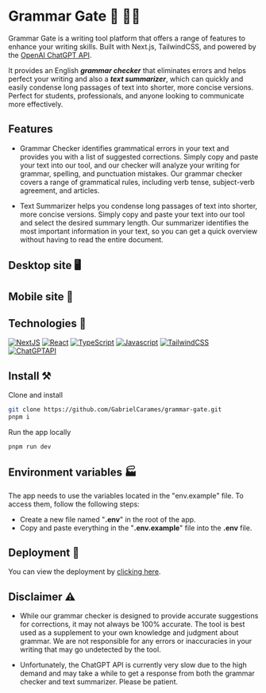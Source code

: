 # Grammar Gate  📑  ✍🏻

Grammar Gate is a writing tool platform that offers a range of features to enhance your writing skills. Built with Next.js, TailwindCSS, and powered by the [OpenAI ChatGPT API](https://platform.openai.com/docs/guides/chat).

It provides an English ***grammar checker*** that eliminates errors and helps perfect your writing and also a ***text summarizer***, which can quickly and easily condense long passages of text into shorter, more concise versions. 
Perfect for students, professionals, and anyone looking to communicate more effectively. 

## Features

- Grammar Checker
identifies grammatical errors in your text and provides you with a list of suggested corrections. Simply copy and paste your text into our tool, and our checker will analyze your writing for grammar, spelling, and punctuation mistakes. Our grammar checker covers a range of grammatical rules, including verb tense, subject-verb agreement, and articles.

- Text Summarizer
 helps you condense long passages of text into shorter, more concise versions. Simply copy and paste your text into our tool and select the desired summary length. Our summarizer identifies the most important information in your text, so you can get a quick overview without having to read the entire document.

## Desktop site 🖥️


## Mobile site 📱


## Technologies 💫
[![NextJS](https://img.shields.io/badge/-Next.JS-black?style=for-the-badge&logo=Next.js)](https://nextjs.org/)
[![React](https://img.shields.io/badge/-React.js-blue?style=for-the-badge&logo=React)](https://es.reactjs.org/)
[![TypeScript](https://img.shields.io/badge/-TypeScript-white?style=for-the-badge&logo=Typescript)](https://www.typescriptlang.org/)
[![Javascript](https://img.shields.io/badge/-Javascript-323330?style=for-the-badge&logo=Javascript&logoColor=F7DF1E)](https://developer.mozilla.org/es/docs/Web/JavaScript)
[![TailwindCSS](https://img.shields.io/badge/-TailwindCSS-38BDF8?style=for-the-badge&logo=tailwind-css&logoColor=white)](https://tailwindui.com/)
[![ChatGPTAPI](https://img.shields.io/badge/-ChatGPT-74ab9c?style=for-the-badge&logo=openai)](https://graphql.org/)

## Install ⚒
Clone and install
```bash
git clone https://github.com/GabrielCarames/grammar-gate.git
pnpm i
```
Run the app locally
```bash
pnpm run dev
```

## Environment variables 🏭
The app needs to use the variables located in the "env.example" file. To access them, follow the following steps:
 - Create a new file named "**.env**" in the root of the app.
 - Copy and paste everything in the "**.env.example**" file into the **.env** file. 

## Deployment 🚀
You can view the deployment by [clicking here]().

## Disclaimer ⚠️

- While our grammar checker is designed to provide accurate suggestions for corrections, it may not always be 100% accurate. The tool is best used as a supplement to your own knowledge and judgment about grammar. We are not responsible for any errors or inaccuracies in your writing that may go undetected by the tool.

- Unfortunately, the ChatGPT API is currently very slow due to the high demand and may take a while to get a response from both the grammar checker and text summarizer. Please be patient.
